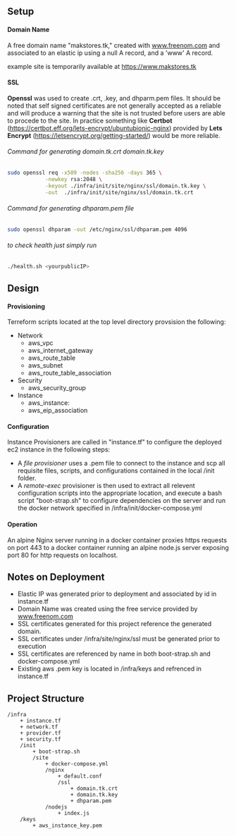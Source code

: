 ## Setup
#### Domain Name
A free domain name "makstores.tk," created with www.freenom.com and associated to an elastic ip using a null A record, and a 'www' A record.

example site is temporarily available at https://www.makstores.tk
#### SSL
**Openssl** was used to create .crt, .key, and dhparm.pem files. It should be noted that self signed certificates are not generally accepted as a reliable and will produce a warning that the site is not trusted before  users are able to procede to the site. In practice something like **Certbot** (https://certbot.eff.org/lets-encrypt/ubuntubionic-nginx) provided by **Lets Encrypt** (https://letsencrypt.org/getting-started/) would be more reliable.
###### Command for generating domain.tk.crt  domain.tk.key 
```bash
sudo openssl req -x509 -nodes -sha256 -days 365 \
			-newkey rsa:2048 \
			-keyout ./infra/init/site/nginx/ssl/domain.tk.key \
			-out  ./infra/init/site/nginx/ssl/domain.tk.crt
```
###### Command for generating dhparam.pem file
```bash
sudo openssl dhparam -out /etc/nginx/ssl/dhparam.pem 4096
```


###### to check health just simply run 
```bash
./health.sh <yourpublicIP>
```

## Design
#### Provisioning
Terreform scripts located at the top level directory provsision the following:
- Network
	- aws_vpc
	- aws_internet_gateway
	- aws_route_table
	- aws_subnet
	- aws_route_table_association
- Security
	- aws_security_group
- Instance
	- aws_instance:
	- aws_eip_association

#### Configuration
Instance Provisioners are called in "instance.tf" to configure the deployed ec2 instance in the following steps: 
- A *file provisioner* uses a .pem file to connect to the instance and scp all requisite files, scripts, and configurations contained in the local /init folder.
- A *remote-exec* provisioner is then used to extract all relevent configuration scripts into the appropriate location, and execute a bash script "boot-strap.sh" to configure dependencies on the server and run the docker network specified in /infra/init/docker-compose.yml

#### Operation
An alpine Nginx server running in a docker container proxies https requests on port 443 to a docker container running an alpine node.js server exposing port 80 for http requests on localhost.

## Notes on Deployment
- Elastic IP was generated prior to deployment and associated by id in instance.tf
- Domain Name was created using the free service provided by www.freenom.com
- SSL certificates generated for this project reference the generated domain.
- SSL certificates under /infra/site/nginx/ssl must be generated prior to execution
- SSL certificates are referenced by name in both boot-strap.sh and docker-compose.yml
- Existing aws .pem key is located in /infra/keys and refrenced in instance.tf

## Project Structure
```
/infra
	+ instance.tf
	+ network.tf
	+ provider.tf
	+ security.tf
 	/init
		+ boot-strap.sh
		/site
			+ docker-compose.yml
			/nginx
				+ default.conf
				/ssl
					+ domain.tk.crt
					+ domain.tk.key
					+ dhparam.pem
			/nodejs
				+ index.js
	/keys
		+ aws_instance_key.pem 
```
